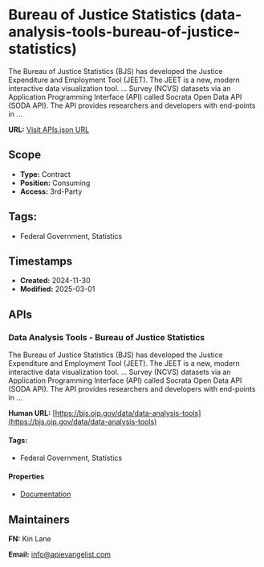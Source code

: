 # Bureau of Justice Statistics (data-analysis-tools-bureau-of-justice-statistics)
The Bureau of Justice Statistics (BJS) has developed the Justice Expenditure and Employment Tool (JEET). The JEET is a new, modern interactive data visualization tool. ... Survey (NCVS) datasets via an Application Programming Interface (API) called Socrata Open Data API (SODA API). The API provides researchers and developers with end-points in ...

**URL:** [Visit APIs.json URL](https://raw.githubusercontent.com/api-evangelist/data-analysis-tools-bureau-of-justice-statistics/refs/heads/main/apis.yml)

## Scope

- **Type:** Contract 
- **Position:** Consuming 
- **Access:** 3rd-Party 

## Tags:

 - Federal Government, Statistics

## Timestamps

- **Created:** 2024-11-30 
- **Modified:** 2025-03-01 

## APIs

### Data Analysis Tools - Bureau of Justice Statistics
The Bureau of Justice Statistics (BJS) has developed the Justice Expenditure and Employment Tool (JEET). The JEET is a new, modern interactive data visualization tool. ... Survey (NCVS) datasets via an Application Programming Interface (API) called Socrata Open Data API (SODA API). The API provides researchers and developers with end-points in ...

**Human URL:** [https://bjs.ojp.gov/data/data-analysis-tools](https://bjs.ojp.gov/data/data-analysis-tools)


#### Tags:

 - Federal Government, Statistics

#### Properties

- [Documentation](https://bjs.ojp.gov/data/data-analysis-tools)

## Maintainers

**FN:** Kin Lane

**Email:** info@apievangelist.com


